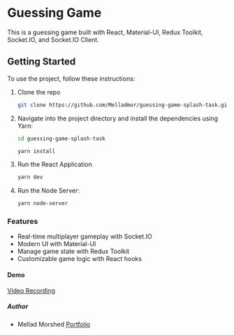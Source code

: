 # Guessing Game

This is a guessing game built with React, Material-UI, Redux Toolkit, Socket.IO, and Socket.IO Client.

## Getting Started

To use the project, follow these instructions:

1.  Clone the repo
    ```sh
    git clone https://github.com/Melladmor/guessing-game-splash-task.git
    ```
2.  Navigate into the project directory and install the dependencies using Yarn:

    ```sh
    cd guessing-game-splash-task
    ```

    ```sh
    yarn install
    ```

3.  Run the React Application
    ```sh
    yarn dev
    ```
4.  Run the Node Server:
    ```sh
    yarn node-server
    ```

### Features

- Real-time multiplayer gameplay with Socket.IO
- Modern UI with Material-UI
- Manage game state with Redux Toolkit
- Customizable game logic with React hooks

#### Demo

<a href="https://drive.google.com/file/d/1_ui3c_xSWki4pqHI6khHd57FL6upOJq_/view?usp=sharing" target="_blank">Video Recording</a>

##### Author

- Mellad Morshed
  <a href="https://melladmorshed.netlify.app/" target="_blank">Portfolio</a>

